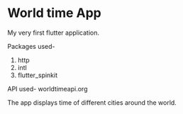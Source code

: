 # World time App

My very first flutter application.

Packages used-
1) http
2) intl
3) flutter_spinkit

API used-
worldtimeapi.org


The app displays time of different cities around the world.
